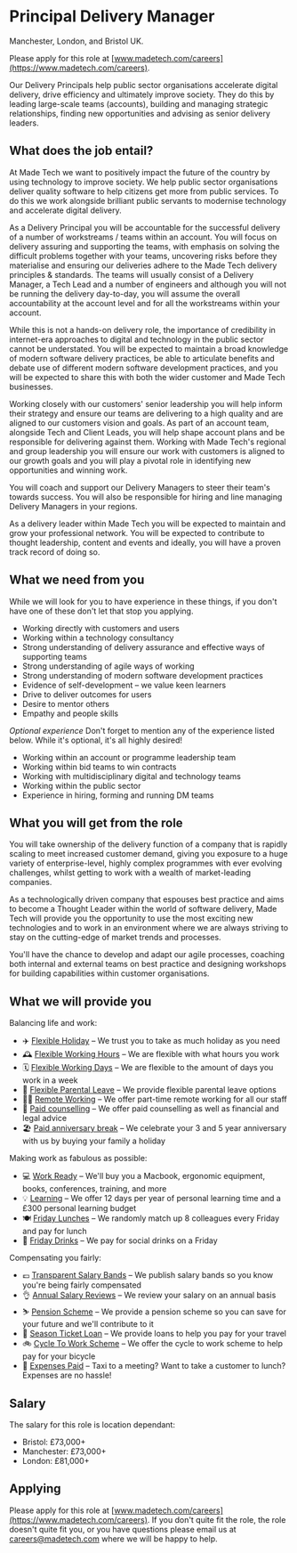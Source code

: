 # Principal Delivery Manager

Manchester, London, and Bristol UK.

Please apply for this role at [www.madetech.com/careers](https://www.madetech.com/careers).

Our Delivery Principals help public sector organisations accelerate digital delivery, drive efficiency and ultimately improve society. They do this by leading large-scale teams (accounts), building and managing strategic relationships, finding new opportunities and advising as senior delivery leaders.

## What does the job entail?

At Made Tech we want to positively impact the future of the country by using technology to improve society. We help public sector organisations deliver quality software to help citizens get more from public services. To do this we work alongside brilliant public servants to modernise technology and accelerate digital delivery. 

As a Delivery Principal you will be accountable for the successful delivery of a number of workstreams / teams within an account. You will focus on delivery assuring and supporting the teams, with emphasis on solving the difficult problems together with your teams, uncovering risks before they materialise and ensuring our deliveries adhere to the Made Tech delivery principles & standards. The teams will usually consist of a Delivery Manager, a Tech Lead and a number of engineers and although you will not be running the delivery day-to-day, you will assume the overall accountability at the account level and for all the workstreams within your account. 

While this is not a hands-on delivery role, the importance of credibility in internet-era approaches to digital and technology in the public sector cannot be understated. You will be expected to maintain a broad knowledge of modern software delivery practices, be able to articulate benefits and debate use of different modern software development practices, and you will be expected to share this with both the wider customer and Made Tech businesses. 

Working closely with our customers' senior leadership you will help inform their strategy and ensure our teams are delivering to a high quality and are aligned to our customers vision and goals. As part of an account team, alongside Tech and Client Leads, you will help shape account plans and be responsible for delivering against them. Working with Made Tech's regional and group leadership you will ensure our work with customers is aligned to our growth goals and you will play a pivotal role in identifying new opportunities and winning work. 

You will coach and support our Delivery Managers to steer their team's towards success. You will also be responsible for hiring and line managing Delivery Managers in your regions.

As a delivery leader within Made Tech you will be expected to maintain and grow your professional network. You will be expected to contribute to thought leadership, content and events and ideally, you will have a proven track record of doing so.


## What we need from you

While we will look for you to have experience in these things, if you don't have one of these don't let that stop you applying.

- Working directly with customers and users
- Working within a technology consultancy
- Strong understanding of delivery assurance and effective ways of supporting teams
- Strong understanding of agile ways of working
- Strong understanding of modern software development practices
- Evidence of self-development – we value keen learners
- Drive to deliver outcomes for users
- Desire to mentor others
- Empathy and people skills

*Optional experience*
Don't forget to mention any of the experience listed below. While it's optional, it's all highly desired!

- Working within an account or programme leadership team
- Working within bid teams to win contracts
- Working with multidisciplinary digital and technology teams
- Working within the public sector
- Experience in hiring, forming and running DM teams

## What you will get from the role

You will take ownership of the delivery function of a company that is rapidly scaling to meet increased customer demand, giving you exposure to a huge variety of enterprise-level, highly complex programmes with ever evolving challenges, whilst getting to work with a wealth of market-leading companies.

As a technologically driven company that espouses best practice and aims to become a Thought Leader within the world of software delivery, Made Tech will provide you the opportunity to use the most exciting new technologies and to work in an environment where we are always striving to stay on the cutting-edge of market trends and processes.

You'll have the chance to develop and adapt our agile processes, coaching both internal and external teams on best practice and designing workshops for building capabilities within customer organisations.

## What we will provide you

Balancing life and work:

* ✈️ [Flexible Holiday](../benefits/flexible_holiday.md) – We trust you to take as much holiday as you need
* 🕰️ [Flexible Working Hours](../benefits/working_hours.md) – We are flexible with what hours you work
* 🗓️ [Flexible Working Days](../benefits/flexible_working.md) – We are flexible to the amount of days you work in a week
* 👶 [Flexible Parental Leave](../guides/welfare/parental_leave.md) – We provide flexible parental leave options
* 👩‍💻 [Remote Working](../benefits/remote_working.md) – We offer part-time remote working for all our staff
* 🤗 [Paid counselling](../guides/welfare/paid_counselling.md) – We offer paid counselling as well as financial and legal advice
* 🏖️ [Paid anniversary break](../benefits/paid_anniversary_break.md) – We celebrate your 3 and 5 year anniversary with us by buying your family a holiday

Making work as fabulous as possible:

* 💻 [Work Ready](../benefits/work_ready.md) – We'll buy you a Macbook, ergonomic equipment, books, conferences, training, and more
* 💡 [Learning](../guides/learning/README.md) – We offer 12 days per year of personal learning time and a £300 personal learning budget
* 🍽️ [Friday Lunches](../benefits/friday_lunch.md) – We randomly match up 8 colleagues every Friday and pay for lunch
* 🍻 [Friday Drinks](../benefits/friday_drinks.md) – We pay for social drinks on a Friday

Compensating you fairly:

* 💷 [Transparent Salary Bands](../roles/README.md) – We publish salary bands so you know you're being fairly compensated
* 👌 [Annual Salary Reviews](../guides/compensation/salary_reviews.md) – We review your salary on an annual basis
* ⛷️ [Pension Scheme](../benefits/pension_scheme.md) – We provide a pension scheme so you can save for your future and we'll contribute to it
* 🚄 [Season Ticket Loan](../benefits/season_ticket_loan.md) – We provide loans to help you pay for your travel
* 🚲 [Cycle To Work Scheme](../benefits/cycle_to_work_scheme.md) – We offer the cycle to work scheme to help pay for your bicycle
* 🚕 [Expenses Paid](../guides/compensation/expenses.md) – Taxi to a meeting? Want to take a customer to lunch? Expenses are no hassle!
## Salary

The salary for this role is location dependant: 
- Bristol: £73,000+ 
- Manchester: £73,000+ 
- London: £81,000+ 

## Applying

Please apply for this role at [www.madetech.com/careers](https://www.madetech.com/careers). If you don't quite fit the role, the role doesn't quite fit you, or you have questions please email us at [careers@madetech.com](mailto:careers@madetech.com) where we will be happy to help.
